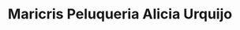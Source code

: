 ---
title: "Maricris Peluqueria Alicia Urquijo"
url: /puerto-gaitan/maricris-peluqueria-alicia-urquijo/
shop: Friseur
---